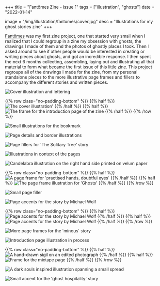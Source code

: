 +++
title = "Fantômes Zine - issue 1"
tags = ["illustration", "ghosts"]
date = "2022-01-14"

image = "/img/illustration/fantomes/cover.jpg"
desc = "Illustrations for my ghost stories zine"
+++

[Fantômes](https://fantomeszine.com/) was my first zine project, one that started very small when I realized that I could regroup in a zine my obsession with ghosts, the drawings I made of them and the photos of ghostly places I took. Then I asked around to see if other people would be interested in creating or writing pieces about ghosts, and got an incredible response. I then spent the next 6 months collecting, assembling, laying out and illustrating all that material to form what became the first issue of this little zine. This project regroups all of the drawings I made for the zine, from my personal standalone pieces to the more illustrative page frames and fillers to accompany the different stories and written pieces.

![Cover illustration and lettering](/img/illustration/fantomes/DSC04573.jpg "Cover illustration and lettering")

{{% row class="no-padding-bottom" %}}
{{% half %}}
![The cover illustration'](/img/illustration/fantomes/cover.jpg "The cover illustration'")
{{% /half %}}
{{% half %}}
![The frame for the introduction page of the zine](/img/illustration/fantomes/first-page.jpg "The frame for the introduction page of the zine")
{{% /half %}}
{{% /row %}}

![Small illustrations for the bookmark](/img/illustration/fantomes/bookmark.jpg "Small illustrations for the bookmark")

![Page details and border illustrations](/img/illustration/fantomes/DSC04955.jpg "Page details and border illustrations")

![Page fillers for 'The Solitary Tree' story](/img/illustration/fantomes/page-fillers-jc.jpg "Page fillers for 'The Solitary Tree' story")

![Illustrations in context of the pages](/img/illustration/fantomes/in-context.jpg "Illustrations in context of the pages")

![Candelabra illustration on the right hand side printed on velum paper](/img/illustration/fantomes/DSC04962.jpg "Candelabra illustration on the right hand side printed on velum paper")

{{% row class="no-padding-bottom" %}}
{{% half %}}
![A page frame for 'practised hands, doubtful eyes'](/img/illustration/fantomes/frame-1.jpg "A page frame for 'practised hands, doubtful eyes'")
{{% /half %}}
{{% half %}}
![The page frame illustration for 'Ghosts'](/img/illustration/fantomes/frame-2.jpg "The page frame illustration for 'Ghosts'")
{{% /half %}}
{{% /row %}}

![Small page filler](/img/illustration/fantomes/DSC04957.jpg "Small page filler")

![Page accents for the story by Michael Wolf](/img/illustration/fantomes/wolf-2.jpg "Page accents for the story by Michael Wolf")

{{% row class="no-padding-bottom" %}}
{{% half %}}
![Page accents for the story by Michael Wolf](/img/illustration/fantomes/wolf-1.jpg "Page accents for the story by Michael Wolf")
{{% /half %}}
{{% half %}}
![Page accents for the story by Michael Wolf](/img/illustration/fantomes/wolf-3.jpg "Page accents for the story by Michael Wolf")
{{% /half %}}
{{% /row %}}

![More page frames for the 'minous' story](/img/illustration/fantomes/frame-3.jpg "More page frames for the 'minous' story")

![Introduction page illustration in process](/img/illustration/fantomes/process.jpg "Introduction page illustration in process")

{{% row class="no-padding-bottom" %}}
{{% half %}}
![A hand-drawn sigil on an edited photograph](/img/illustration/fantomes/sigil.jpg "A hand-drawn sigil on an edited photograph")
{{% /half %}}
{{% half %}}
![Frame for the mixtape page](/img/illustration/fantomes/mixtape.jpg "Frame for the mixtape page")
{{% /half %}}
{{% /row %}}

![A dark souls inspired illustration spanning a small spread](/img/illustration/fantomes/dark-souls.jpg "A dark souls inspired illustration spanning a small spread")

![Small accent for the 'ghost hospitality' story](/img/illustration/fantomes/hospitality.jpg "Small accent for the 'ghost hospitality' story")
